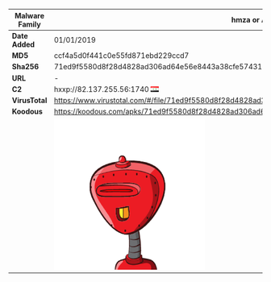 | Malware Family | hmza or APT-C-27                                             |
| -------------- | ------------------------------------------------------------ |
| **Date Added** | 01/01/2019                                                   |
| **MD5**        | ccf4a5d0f441c0e55fd871ebd229ccd7                             |
| **Sha256**     | 71ed9f5580d8f28d4828ad306ad64e56e8443a38cfe57431df4d1be2aea1390d |
| **URL**        | -                                                            |
| **C2**         | hxxp://82.137.255.56:1740 ![Syria](../assets/flag/sy.png "Syria") |
| **VirusTotal** | https://www.virustotal.com/#/file/71ed9f5580d8f28d4828ad306ad64e56e8443a38cfe57431df4d1be2aea1390d/detection |
| **Koodous**    | https://koodous.com/apks/71ed9f5580d8f28d4828ad306ad64e56e8443a38cfe57431df4d1be2aea1390d |
|                | ![](../assets/71ed9f5580d8f28d4828ad306ad64e56e8443a38cfe57431df4d1be2aea1390d.png) |